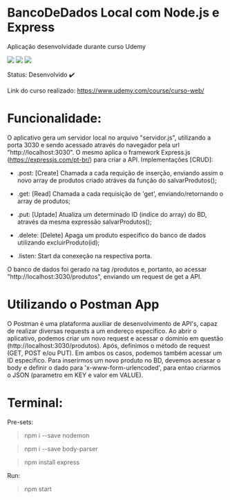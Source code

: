 # BancoDeDados Local com Node.js e Express
Aplicação desenvolvidade durante curso Udemy


<img src="https://badgen.net/badge/node.js/12.18/blue"/> <img src="https://badgen.net/badge/Framework/Express/black"/> <img src="https://badgen.net/badge/Postman/App/orange"/>

Status: Desenvolvido :heavy_check_mark:

Link do curso realizado: https://www.udemy.com/course/curso-web/

# Funcionalidade:
O aplicativo gera um servidor local no arquivo "servidor.js", utilizando a porta 3030 e sendo acessado através do navegador pela url "http://localhost:3030". O mesmo aplica o framework Express.js (https://expressjs.com/pt-br/) para criar a API. 
Implementações [CRUD]:
 - .post: [Create] Chamada a cada requição de inserção, enviando assim o novo array de produtos criado atráves da função do salvarProdutos();
 - .get: [Read] Chamada a cada requisição de 'get', enviando/retornando o array de produtos;
 - .put: [Uptade] Atualiza um determinado ID (indice do array) do BD, através da mesma expressão salvarProdutos();
 - .delete: [Delete] Apaga um produto especifico do banco de dados utilizando excluirProduto(id);
 
 - .listen: Start da conexeção na respectiva porta.
 
 O banco de dados foi gerado na tag /produtos e, portanto, ao acessar "http://localhost:3030/produtos", enviando um request de get a API.
 
 # Utilizando o Postman App
 O Postman é uma plataforma auxiliar de desenvolvimento de API's, capaz de realizar diversas requests a um endereço especifico.
 Ao abrir o aplicativo, podemos criar um novo request e acessar o dominio em questão (http://localhost:3030/produtos). Após, definimos o método de request (GET, POST e/ou PUT). Em ambos os casos, podemos também acessar um ID especifico. Para inserirmos um novo produto no BD, devemos acessar o body e definir o dado para 'x-www-form-urlencoded', para entao criarmos o JSON (parametro em KEY e valor em VALUE).
  
  
# Terminal:
Pre-sets:
> npm i --save nodemon

> npm i --save body-parser

> npm install express
 
Run:
> npm start
  
  
  
